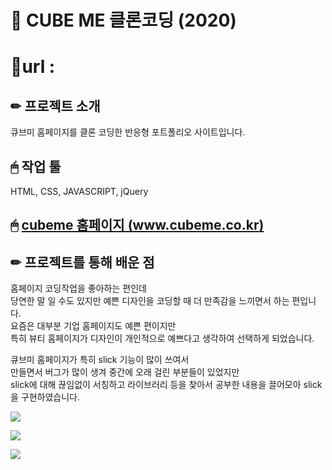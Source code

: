 # 📌 CUBE ME 클론코딩 (2020)

# 📎url : 

## ✏ 프로젝트 소개
큐브미 홈페이지를 클론 코딩한 반응형 포트폴리오 사이트입니다.  

## 🖱 작업 툴
HTML, CSS, JAVASCRIPT, jQuery

## 🖱 [cubeme 홈페이지 (www.cubeme.co.kr)](https://www.cubeme.co.kr/main.do)

## ✏ 프로젝트를 통해 배운 점
홈페이지 코딩작업을 좋아하는 편인데  
당연한 말 일 수도 있지만 예쁜 디자인을 코딩할 때 더 만족감을 느끼면서 하는 편입니다.  
요즘은 대부분 기업 홈페이지도 예쁜 편이지만  
특히 뷰티 홈페이지가 디자인이 개인적으로 예쁘다고 생각하여 선택하게 되었습니다.

큐브미 홈페이지가 특히 slick 기능이 많이 쓰여서  
만들면서 버그가 많이 생겨 중간에 오래 걸린 부분들이 있었지만    
slick에 대해 끊임없이 서칭하고 라이브러리 등을 찾아서 공부한 내용을 끌어모아 slick을 구현하였습니다.  


![](https://images.velog.io/images/hyerimiya/post/a606111d-7c3c-43c4-9dee-e53de2f93231/pc.png)

![](https://images.velog.io/images/hyerimiya/post/28b6871e-2777-4588-ab3d-c542a1e73db2/tablet.png)

![](https://images.velog.io/images/hyerimiya/post/f32cb088-55f9-4b8d-be96-345bc3843436/mobile.png)
